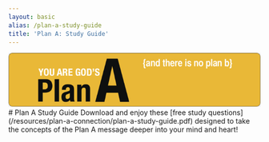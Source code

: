 ```yaml
---
layout: basic
alias: /plan-a-study-guide
title: 'Plan A: Study Guide'
---
```

<img src="/img/fuel/plan-a-connection/plan-a-header.jpg"/>
# Plan A Study Guide
Download and enjoy these [free study questions](/resources/plan-a-connection/plan-a-study-guide.pdf) designed to take the concepts of the Plan A message deeper into your mind and heart!
